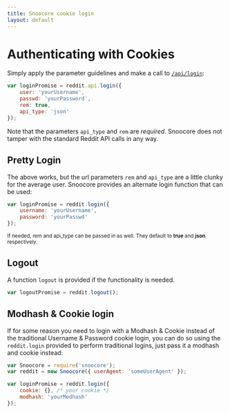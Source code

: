 ```yaml
---
title: Snoocore cookie login
layout: default
---
```


# Authenticating with Cookies

Simply apply the parameter guidelines and make a call to [`/api/login`](http://www.reddit.com/dev/api#POST_api_login):

```javascript
var loginPromise = reddit.api.login({
    user: 'yourUsername',
    passwd: 'yourPassword',
    rem: true,
    api_type: 'json'
});
```

Note that the parameters `api_type` and `rem` are *required*. Snoocore does not tamper with the standard Reddit API calls in any way.

## Pretty Login

The above works, but the url parameters `rem` and `api_type` are a little clunky for the average user. Snoocore provides an alternate login function that can be used:

```javascript
var loginPromise = reddit.login({ 
    username: 'yourUsername', 
    password: 'yourPasswd' 
});
```

<sub>If needed, rem and api_type can be passed in as well. They default to **true** and **json** respectively.</sub>

## Logout

A function `logout` is provided if the functionality is needed.

```javascript
var logoutPromise = reddit.logout();
``` 


## Modhash & Cookie login

If for some reason you need to login with a Modhash & Cookie instead of the traditional Username & Password cookie login, you can do so using the `reddit.login` provided to perform traditional logins, just pass it a modhash and cookie instead:

```javascript
var Snoocore = require('snoocore');
var reddit = new Snoocore({ userAgent: 'someUserAgent' });

var loginPromise = reddit.login({
    cookie: {}, /* your cookie */
    modhash: 'yourModhash'
});
```

